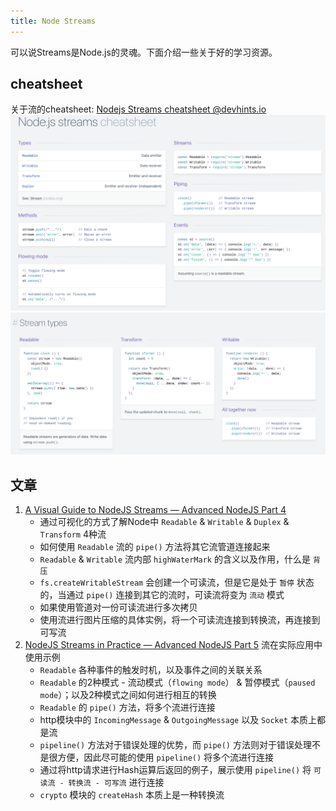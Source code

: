 ```yaml
---
title: Node Streams
---
```

可以说Streams是Node.js的灵魂。下面介绍一些关于好的学习资源。

## cheatsheet
关于流的cheatsheet: [Nodejs Streams cheatsheet @devhints.io](https://devhints.io/nodejs-stream)
![Stream Cheatsheet1](./imgs/stream-cheatsheet-1.png)
![Stream Cheatsheet2](./imgs/stream-cheatsheet-2.png)


## 文章
1. [A Visual Guide to NodeJS Streams — Advanced NodeJS Part 4](./stream-visualization)
   - 通过可视化的方式了解Node中 `Readable` & `Writable` & `Duplex` & `Transform` 4种流
   - 如何使用 `Readable` 流的 `pipe()` 方法将其它流管道连接起来
   - `Readable` & `Writable` 流内部 `highWaterMark` 的含义以及作用，什么是 `背压`
   - `fs.createWritableStream` 会创建一个可读流，但是它是处于 `暂停` 状态的，当通过 `pipe()` 连接到其它的流时，可读流将变为 `流动` 模式
   - 如果使用管道对一份可读流进行多次拷贝
   - 使用流进行图片压缩的具体实例，将一个可读流连接到转换流，再连接到可写流
2. [NodeJS Streams in Practice — Advanced NodeJS Part 5](./stream-in-practice) 流在实际应用中使用示例
   - `Readable` 各种事件的触发时机，以及事件之间的关联关系
   - `Readable` 的2种模式 - 流动模式（`flowing mode`） & 暂停模式（`paused mode`）；以及2种模式之间如何进行相互的转换
   - `Readable` 的 `pipe()` 方法，将多个流进行连接
   - http模块中的 `IncomingMessage` & `OutgoingMessage` 以及 `Socket` 本质上都是流
   - `pipeline()` 方法对于错误处理的优势，而 `pipe()` 方法则对于错误处理不是很方便，因此尽可能的使用 `pipeline()` 将多个流进行连接
   - 通过将http请求进行Hash运算后返回的例子，展示使用 `pipeline()` 将 `可读流 - 转换流 - 可写流` 进行连接
   - `crypto` 模块的 `createHash` 本质上是一种转换流
